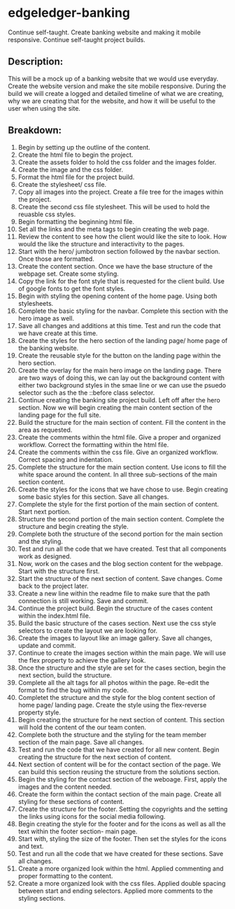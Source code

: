 # edgeledger-banking
Continue self-taught. Create banking website and making it mobile responsive. Continue self-taught project builds.


## Description: 
This will be a mock up of a banking website that we would use everyday. Create the website version and make the site mobile responsive. During the build we will create a logged and detailed timeline of what we are creating, why we are creating that for the website, and how it will be useful to the user when using the site. 

## Breakdown:
1. Begin by setting up the outline of the content. 
2. Create the html file to begin the project. 
3. Create the assets folder to hold the css folder and the images folder.
4. Create the image and the css folder.
5. Format the html file for the project build.
6. Create the stylesheet/ css file.
7. Copy all images into the project. Create a file tree for the images within the project.
8. Create the second css file stylesheet. This will be used to hold the reuasble css styles.
9. Begin formatting the beginning html file.
10. Set all the links and the meta tags to begin creating the web page. 
11. Review the content to see how the client would like the site to look. How would the like the structure and interactivity to the pages.
12. Start with the hero/ jumbotron section followed by the navbar section. Once those are formatted. 
13. Create the content section. Once we have the base structure of the webpage set. Create some styling.
14. Copy the link for the font style that is requested for the client build. Use of google fonts to get the font styles.
15. Begin with styling the opening content of the home page. Using both stylesheets. 
16. Complete the basic styling for the navbar. Complete this section with the hero image as well.
17. Save all changes and additions at this time. Test and run the code that we have create at this time.
18. Create the styles for the hero section of the landing page/ home page of the banking website.
19. Create the reusable style for the button on the landing page within the hero section.
20. Create the overlay for the main hero image on the landing page. There are two ways of doing this, we can lay out the background content with either two background styles in the smae line or we can use the psuedo selector such as the the ::before class selector. 
21. Continue creating the banking site project build. Left off after the hero section. Now we will begin creating the main content section of the landing page for the full site.
22. Build the structure for the main section of content. Fill the content in the area as requested.
23. Create the comments within the html file. Give a proper and organized workflow. Correct the formatting within the html file.
24. Create the comments within the css file. Give an organized workflow. Correct spacing and indentation.
25. Complete the structure for the main section content. Use icons to fill the white space around the content. In all three sub-sections of the main section content.
26. Create the styles for the icons that we have chose to use. Begin creating some basic styles for this section. Save all changes.
27. Complete the style for the first portion of the main section of content. Start next portion.
28. Structure the second portion of the main section content. Complete the structure and begin creating the style.
29. Complete both the structure of the second portion for the main section and the styling. 
30. Test and run all the code that we have created. Test that all components work as designed.
31. Now, work on the cases and the blog section content for the webpage. Start with the structure first.
32. Start the structure of the next section of content. Save changes. Come back to the project later.
33. Create a new line within the readme file to make sure that the path connection is still working. Save and commit.
34. Continue the project build. Begin the structure of the cases content within the index.html file. 
35. Build the basic structure of the cases section. Next use the css style selectors to create the layout we are looking for. 
36. Create the images to layout like an image gallery. Save all changes, update and commit.
37. Continue to create the images section within the main page. We will use the flex property to achieve the gallery look.
38. Once the structure and the style are set for the cases section, begin the next section, build the structure.
39. Complete all the alt tags for all photos within the page. Re-edit the format to find the bug within my code.
40. Completet the structure and the style for the blog content section of home page/ landing page. Create the style using the flex-reverse property style.
41. Begin creating the structure for he next section of content. This section will hold the content of the our team conten.
42. Complete both the structure and the styling for the team member section of the main page. Save all changes.
43. Test and run the code that we have created for all new content. Begin creating the structure for the next section of content. 
44. Next section of content will be for the contact section of the page. We can build this section reusing the structure from the solutions section.
45. Begin the styling for the contact section of the weboage. First, apply the images and the content needed.
46. Create the form within the contact section of the main page. Create all styling for these sections of content.
47. Create the structure for the footer. Setting the copyrights and the setting the links using icons for the social media following.
48. Begin creating  the style for the footer and for the icons as well as all the text within the footer section- main page.
49. Start with, styling the size of the footer. Then set the styles for the icons and text.
50. Test and run all the code that we have created for these sections. Save all changes.
51. Create a more organized look within the html. Applied commenting and proper formatting to the content. 
52. Create a more organized look with the css files. Applied double spacing between start and ending selectors. Applied more comments to the styling sections.
